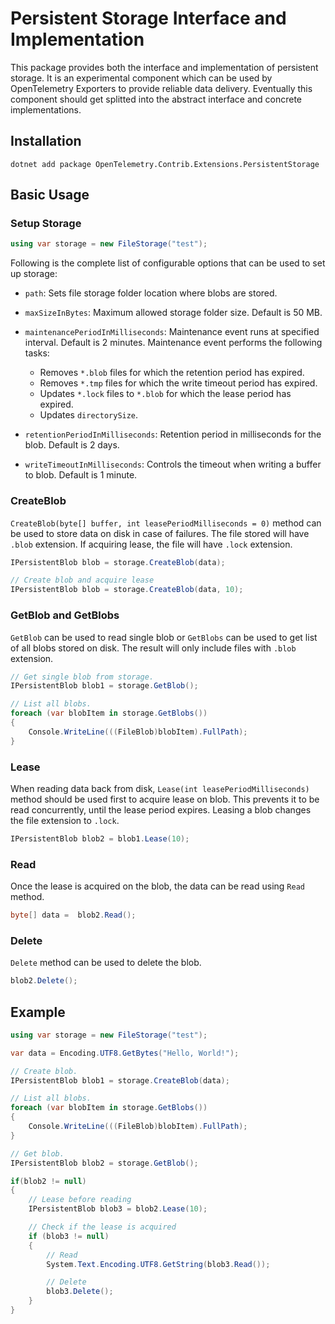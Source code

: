 # Persistent Storage Interface and Implementation


This package provides both the interface and implementation of persistent
storage. It is an experimental component which can be used by OpenTelemetry
Exporters to provide reliable data delivery. Eventually this component should
get splitted into the abstract interface and concrete implementations.

## Installation

```shell
dotnet add package OpenTelemetry.Contrib.Extensions.PersistentStorage
```

## Basic Usage

### Setup Storage

```csharp
using var storage = new FileStorage("test");
```

Following is the complete list of configurable options that can be used to set
up storage:

* `path`: Sets file storage folder location where blobs are stored.

* `maxSizeInBytes`: Maximum allowed storage folder size. Default is 50 MB.

* `maintenancePeriodInMilliseconds`: Maintenance event runs at specified interval.
Default is 2 minutes. Maintenance event performs the following tasks:

  * Removes `*.blob` files for which the retention period has expired.
  * Removes `*.tmp` files for which the write timeout period has expired.
  * Updates `*.lock` files to `*.blob` for which the lease period has expired.
  * Updates `directorySize`.

* `retentionPeriodInMilliseconds`: Retention period in milliseconds for the blob.
Default is 2 days.

* `writeTimeoutInMilliseconds`: Controls the timeout when writing a buffer to
blob. Default is 1 minute.

### CreateBlob

`CreateBlob(byte[] buffer, int leasePeriodMilliseconds = 0)` method can be used
to store data on disk in case of failures. The file stored will have `.blob`
extension. If acquiring lease, the file will have `.lock` extension.

```csharp
IPersistentBlob blob = storage.CreateBlob(data);

// Create blob and acquire lease
IPersistentBlob blob = storage.CreateBlob(data, 10);
```

### GetBlob and GetBlobs

`GetBlob` can be used to read single blob or `GetBlobs` can be used to get list
of all blobs stored on disk. The result will only include files with `.blob`
extension.

```csharp
// Get single blob from storage.
IPersistentBlob blob1 = storage.GetBlob();

// List all blobs.
foreach (var blobItem in storage.GetBlobs())
{
    Console.WriteLine(((FileBlob)blobItem).FullPath);
}
```

### Lease

When reading data back from disk, `Lease(int leasePeriodMilliseconds)` method
should be used first to acquire lease on blob. This prevents it to be read
concurrently, until the lease period expires. Leasing a blob changes the file
extension to `.lock`.

```csharp
IPersistentBlob blob2 = blob1.Lease(10);
```

### Read

Once the lease is acquired on the blob, the data can be read using `Read`
method.

```csharp
byte[] data =  blob2.Read();
```

### Delete

`Delete` method can be used to delete the blob.

```csharp
blob2.Delete();
```

## Example

```csharp
using var storage = new FileStorage("test");

var data = Encoding.UTF8.GetBytes("Hello, World!");

// Create blob.
IPersistentBlob blob1 = storage.CreateBlob(data);

// List all blobs.
foreach (var blobItem in storage.GetBlobs())
{
    Console.WriteLine(((FileBlob)blobItem).FullPath);
}

// Get blob.
IPersistentBlob blob2 = storage.GetBlob();

if(blob2 != null)
{
    // Lease before reading
    IPersistentBlob blob3 = blob2.Lease(10);

    // Check if the lease is acquired
    if (blob3 != null)
    {
        // Read
        System.Text.Encoding.UTF8.GetString(blob3.Read());

        // Delete
        blob3.Delete();
    }
}
```
